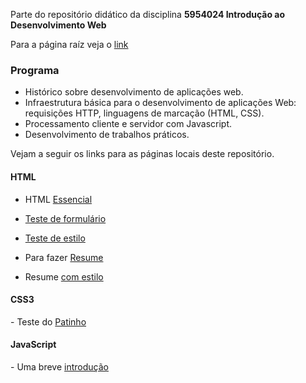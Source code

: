 Parte do repositório didático da disciplina **5954024 Introdução ao Desenvolvimento Web**

Para a página raíz veja o <a href="https://sites.google.com/usp.br/webdev/">link</a>

<h3>Programa</h3>

- Histórico sobre desenvolvimento de aplicações web.
- Infraestrutura básica para o desenvolvimento de aplicações Web: requisições HTTP, linguagens de marcação (HTML, CSS).
- Processamento cliente e servidor com Javascript.
- Desenvolvimento de trabalhos práticos.

Vejam a seguir os links para as páginas locais deste repositório.
<h4>HTML</h4>

- HTML <a href="http://evandro-ruiz.github.io/webDev/htmlBasico/aula1.html">Essencial</a>

- <a href="http://evandro-ruiz.github.io/webDev/htmlBasico/varias_form.html">Teste de formulário</a>

- <a href="http://evandro-ruiz.github.io/webDev/htmlBasico/tst_estilo.html">Teste de estilo</a>

- Para fazer <a href="http://evandro-ruiz.github.io/webDev/htmlBasico/cv_pleno.html">Resume</a>

- Resume <a href="http://evandro-ruiz.github.io/webDev/htmlBasico/cv_estilo.html">com estilo</a>

<h4>CSS3</h4>
- Teste do <a href="http://evandro-ruiz.github.io/webDev/css/pato.html">Patinho</a>

<h4>JavaScript</h4>
- Uma breve <a href="http://evandro-ruiz.github.io/webDev/javaScript/intro.html">introdução</a>

<!---
evandro-ruiz/webDev is a ✨ special ✨ repository because its `README.md` (this file) appears on your GitHub profile.
You can click the Preview link to take a look at your changes.
--->
